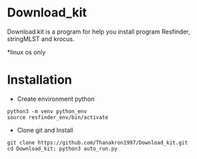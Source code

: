 # Download_kit
Download kit is a program for help you install program Resfinder, stringMLST and krocus.
 
*linux os only

# <strong>Installation</strong>
 - Create environment python
 ```
python3 -m venv python_env
source resfinder_env/bin/activate 
 ```
 - Clone git and Install
 
 ```
 git clone https://github.com/Thanakron1997/Download_kit.git
 cd Download_kit; python3 auto_run.py
 ```
 
